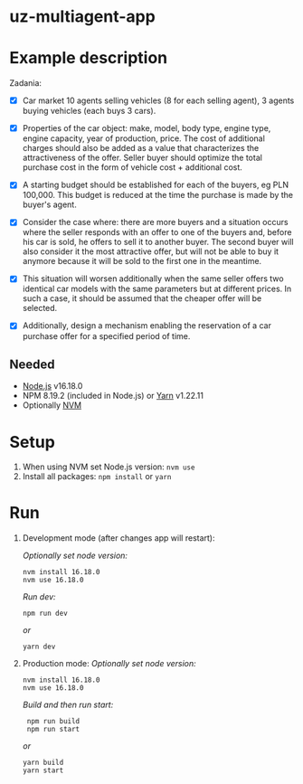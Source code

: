 # uz-multiagent-app

# Example description

Zadania:

- [x] Car market 10 agents selling vehicles (8 for each selling agent), 3 agents buying vehicles (each buys 3 cars).


- [x] Properties of the car object: make, model, body type, engine type, engine capacity, year of production, price. The cost of additional charges should also be added as a value that characterizes the attractiveness of the offer. Seller buyer should optimize the total purchase cost in the form of vehicle cost + additional cost.


- [x] A starting budget should be established for each of the buyers, eg PLN 100,000. This budget is reduced at the time the purchase is made by the buyer's agent.


- [x] Consider the case where: there are more buyers and a situation occurs where the seller responds with an offer to one of the buyers and, before his car is sold, he offers to sell it to another buyer. The second buyer will also consider it the most attractive offer, but will not be able to buy it anymore because it will be sold to the first one in the meantime.


- [x] This situation will worsen additionally when the same seller offers two identical car models with the same parameters but at different prices. In such a case, it should be assumed that the cheaper offer will be selected.


- [x] Additionally, design a mechanism enabling the reservation of a car purchase offer for a specified period of time.

## Needed
- [Node.js](https://nodejs.org/en/) v16.18.0
- NPM 8.19.2 (included in Node.js) or [Yarn](https://yarnpkg.com/getting-started/install) v1.22.11 
- Optionally [NVM](https://github.com/nvm-sh/nvm/blob/master/README.md)

# Setup

1. When using NVM set Node.js version: `nvm use`
2. Install all packages: `npm install` or `yarn`

# Run
1. Development mode (after changes app will restart):
   
   _Optionally set node version:_
   ```
   nvm install 16.18.0
   nvm use 16.18.0
   ```
   _Run dev:_
   ```
   npm run dev
   ```
   _or_
   ```
   yarn dev
   ```

2. Production mode:
   _Optionally set node version:_
   ```
   nvm install 16.18.0
   nvm use 16.18.0
   ```

   _Build and then run start:_
   ```
    npm run build
    npm run start
   ```
    _or_
    ```shell
    yarn build
    yarn start
    ```